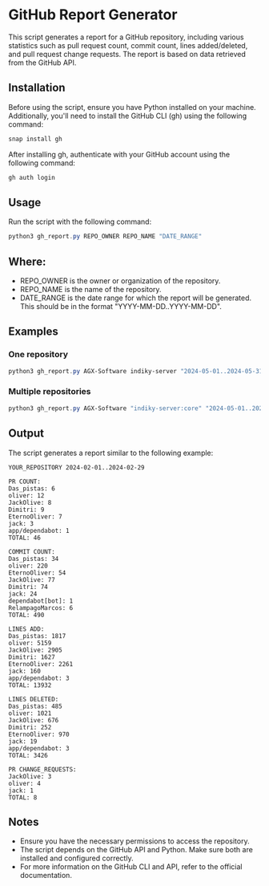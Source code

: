 # GitHub Report Generator

This script generates a report for a GitHub repository, including various statistics such as pull request count, commit count, lines added/deleted, and pull request change requests. The report is based on data retrieved from the GitHub API.

## Installation

Before using the script, ensure you have Python installed on your machine. Additionally, you'll need to install the GitHub CLI (gh) using the following command:

```powershell
snap install gh
```

After installing gh, authenticate with your GitHub account using the following command:

```powershell
gh auth login
```

## Usage

Run the script with the following command:

```powershell
python3 gh_report.py REPO_OWNER REPO_NAME "DATE_RANGE"
```

## Where:

- REPO_OWNER is the owner or organization of the repository.
- REPO_NAME is the name of the repository.
- DATE_RANGE is the date range for which the report will be generated. This should be in the format "YYYY-MM-DD..YYYY-MM-DD".

## Examples

### One repository

```powershell
python3 gh_report.py AGX-Software indiky-server "2024-05-01..2024-05-31"
```

### Multiple repositories

```powershell
python3 gh_report.py AGX-Software "indiky-server:core" "2024-05-01..2024-05-31"
```

## Output

The script generates a report similar to the following example:

```
YOUR_REPOSITORY 2024-02-01..2024-02-29

PR COUNT:
Das_pistas: 6
oliver: 12
JackOlive: 8
Dimitri: 9
EternoOliver: 7
jack: 3
app/dependabot: 1
TOTAL: 46

COMMIT COUNT:
Das_pistas: 34
oliver: 220
EternoOliver: 54
JackOlive: 77
Dimitri: 74
jack: 24
dependabot[bot]: 1
RelampagoMarcos: 6
TOTAL: 490

LINES ADD:
Das_pistas: 1817
oliver: 5159
JackOlive: 2905
Dimitri: 1627
EternoOliver: 2261
jack: 160
app/dependabot: 3
TOTAL: 13932

LINES DELETED:
Das_pistas: 485
oliver: 1021
JackOlive: 676
Dimitri: 252
EternoOliver: 970
jack: 19
app/dependabot: 3
TOTAL: 3426

PR CHANGE_REQUESTS:
JackOlive: 3
oliver: 4
jack: 1
TOTAL: 8
```

## Notes

- Ensure you have the necessary permissions to access the repository.
- The script depends on the GitHub API and Python. Make sure both are installed and configured correctly.
- For more information on the GitHub CLI and API, refer to the official documentation.
